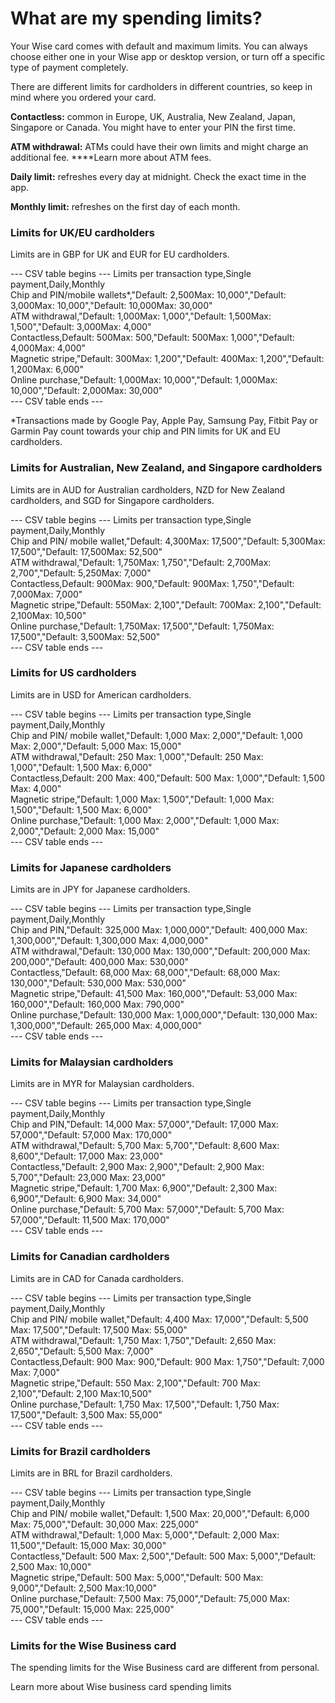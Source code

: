 # What are my spending limits?

Your Wise card comes with default and maximum limits. You can always choose either one in your Wise app or desktop version, or turn off a specific type of payment completely. 

There are different limits for cardholders in different countries, so keep in mind where you ordered your card.

 **Contactless:** common in Europe, UK, Australia, New Zealand, Japan, Singapore or Canada. You might have to enter your PIN the first time.

**ATM withdrawal:** ATMs could have their own limits and might charge an additional fee. ****Learn more about ATM fees. 

**Daily limit:** refreshes every day at midnight. Check the exact time in the app.

**Monthly limit:** refreshes on the first day of each month.

### Limits for UK/EU cardholders

Limits are in GBP for UK and EUR for EU cardholders. 


 --- CSV table begins ---
Limits per transaction type,Single payment,Daily,Monthly  
Chip and PIN/mobile wallets*,"Default: 2,500Max: 10,000","Default: 3,000Max: 10,000","Default: 10,000Max: 30,000"  
ATM withdrawal,"Default: 1,000Max: 1,000","Default: 1,500Max: 1,500","Default: 3,000Max: 4,000"  
Contactless,Default: 500Max: 500,"Default: 500Max: 1,000","Default: 4,000Max: 4,000"  
Magnetic stripe,"Default: 300Max: 1,200","Default: 400Max: 1,200","Default: 1,200Max: 6,000"  
Online purchase,"Default: 1,000Max: 10,000","Default: 1,000Max: 10,000","Default: 2,000Max: 30,000"  
 --- CSV table ends ---

*Transactions made by Google Pay, Apple Pay, Samsung Pay, Fitbit Pay or Garmin Pay count towards your chip and PIN limits for UK and EU cardholders.

### Limits for Australian, New Zealand, and Singapore cardholders

Limits are in AUD for Australian cardholders, NZD for New Zealand cardholders, and SGD for Singapore cardholders. 


 --- CSV table begins ---
Limits per transaction type,Single payment,Daily,Monthly  
Chip and PIN/ mobile wallet,"Default: 4,300Max: 17,500","Default: 5,300Max: 17,500","Default: 17,500Max: 52,500"  
ATM withdrawal,"Default: 1,750Max: 1,750","Default: 2,700Max: 2,700","Default: 5,250Max: 7,000"  
Contactless,Default: 900Max: 900,"Default: 900Max: 1,750","Default: 7,000Max: 7,000"  
Magnetic stripe,"Default: 550Max: 2,100","Default: 700Max: 2,100","Default: 2,100Max: 10,500"  
Online purchase,"Default: 1,750Max: 17,500","Default: 1,750Max: 17,500","Default: 3,500Max: 52,500"  
 --- CSV table ends ---

### Limits for US cardholders

Limits are in USD for American cardholders. 


 --- CSV table begins ---
Limits per transaction type,Single payment,Daily,Monthly  
Chip and PIN/ mobile wallet,"Default: 1,000 Max: 2,000","Default: 1,000 Max: 2,000","Default: 5,000 Max: 15,000"  
ATM withdrawal,"Default: 250 Max: 1,000","Default: 250 Max: 1,000","Default: 1,500 Max: 6,000"  
Contactless,Default: 200 Max: 400,"Default: 500 Max: 1,000","Default: 1,500 Max: 4,000"  
Magnetic stripe,"Default: 1,000 Max: 1,500","Default: 1,000 Max: 1,500","Default: 1,500 Max: 6,000"  
Online purchase,"Default: 1,000 Max: 2,000","Default: 1,000 Max: 2,000","Default: 2,000 Max: 15,000"  
 --- CSV table ends ---

### Limits for Japanese cardholders

Limits are in JPY for Japanese cardholders.


 --- CSV table begins ---
Limits per transaction type,Single payment,Daily,Monthly  
Chip and PIN,"Default: 325,000 Max: 1,000,000","Default: 400,000 Max: 1,300,000","Default: 1,300,000 Max: 4,000,000"  
ATM withdrawal,"Default: 130,000 Max: 130,000","Default: 200,000 Max: 200,000","Default: 400,000 Max: 530,000"  
Contactless,"Default: 68,000 Max: 68,000","Default: 68,000 Max: 130,000","Default: 530,000 Max: 530,000"  
Magnetic stripe,"Default: 41,500 Max: 160,000","Default: 53,000 Max: 160,000","Default: 160,000 Max: 790,000"  
Online purchase,"Default: 130,000 Max: 1,000,000","Default: 130,000 Max: 1,300,000","Default: 265,000 Max: 4,000,000"  
 --- CSV table ends ---

###  Limits for Malaysian cardholders

Limits are in MYR for Malaysian cardholders.


 --- CSV table begins ---
Limits per transaction type,Single payment,Daily,Monthly  
Chip and PIN,"Default: 14,000 Max: 57,000","Default: 17,000 Max: 57,000","Default: 57,000 Max: 170,000"  
ATM withdrawal,"Default: 5,700 Max: 5,700","Default: 8,600 Max: 8,600","Default: 17,000 Max: 23,000"  
Contactless,"Default: 2,900 Max: 2,900","Default: 2,900 Max: 5,700","Default: 23,000 Max: 23,000"  
Magnetic stripe,"Default: 1,700 Max: 6,900","Default: 2,300 Max: 6,900","Default: 6,900 Max: 34,000"  
Online purchase,"Default: 5,700 Max: 57,000","Default: 5,700 Max: 57,000","Default: 11,500 Max: 170,000"  
 --- CSV table ends ---

### Limits for Canadian cardholders

Limits are in CAD for Canada cardholders.


 --- CSV table begins ---
Limits per transaction type,Single payment,Daily,Monthly  
Chip and PIN/ mobile wallet,"Default: 4,400 Max: 17,000","Default: 5,500 Max: 17,500","Default: 17,500 Max: 55,000"  
ATM withdrawal,"Default: 1,750 Max: 1,750","Default: 2,650 Max: 2,650","Default: 5,500 Max: 7,000"  
Contactless,Default: 900 Max: 900,"Default: 900 Max: 1,750","Default: 7,000 Max: 7,000"  
Magnetic stripe,"Default: 550 Max: 2,100","Default: 700 Max: 2,100","Default: 2,100 Max:10,500"  
Online purchase,"Default: 1,750 Max: 17,500","Default: 1,750 Max: 17,500","Default: 3,500 Max: 55,000"  
 --- CSV table ends ---

### Limits for Brazil cardholders

Limits are in BRL for Brazil cardholders.


 --- CSV table begins ---
Limits per transaction type,Single payment,Daily,Monthly  
Chip and PIN/ mobile wallet,"Default: 1,500 Max: 20,000","Default: 6,000 Max: 75,000","Default: 30,000 Max: 225,000"  
ATM withdrawal,"Default: 1,000 Max: 5,000","Default: 2,000 Max: 11,500","Default: 15,000 Max: 30,000"  
Contactless,"Default: 500 Max: 2,500","Default: 500 Max: 5,000","Default: 2,500 Max: 10,000"  
Magnetic stripe,"Default: 500 Max: 5,000","Default: 500 Max: 9,000","Default: 2,500 Max:10,000"  
Online purchase,"Default: 7,500 Max: 75,000","Default: 75,000 Max: 75,000","Default: 15,000 Max: 225,000"  
 --- CSV table ends ---

### Limits for the Wise Business card

The spending limits for the Wise Business card are different from personal. 

Learn more about Wise business card spending limits